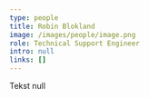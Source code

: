 ```yaml
---
type: people
title: Robin Blokland
image: /images/people/image.png
role: Technical Support Engineer
intro: null
links: []
---
```

Tekst null
